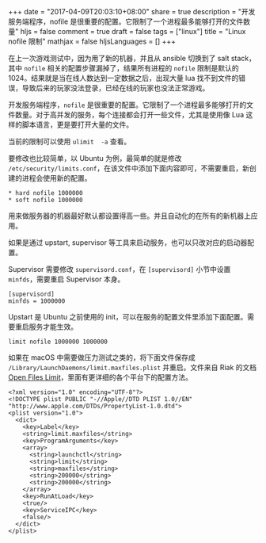 +++
date = "2017-04-09T20:03:10+08:00"
share = true
description = "开发服务端程序，nofile 是很重要的配置。它限制了一个进程最多能够打开的文件数量"
hljs = false
comment = true
draft = false
tags = ["linux"]
title = "Linux nofile 限制"
mathjax = false
hljsLanguages = []
+++

在上一次游戏测试中，因为用了新的机器，并且从 ansible 切换到了 salt stack，其中 `nofile` 相关的配置步骤漏掉了，结果所有进程的 `nofile` 限制是默认的 1024。结果就是当在线人数达到一定数据之后，出现大量 lua 找不到文件的错误，导致后来的玩家没法登录，已经在线的玩家也没法正常游戏。

开发服务端程序，`nofile` 是很重要的配置。它限制了一个进程最多能够打开的文件数量。对于高并发的服务，每个连接都会打开一些文件，尤其是使用像 Lua 这样的脚本语言，更是要打开大量的文件。

当前的限制可以使用 `ulimit  -a` 查看。

要修改也比较简单，以 Ubuntu 为例，最简单的就是修改 `/etc/security/limits.conf`，在该文件中添加下面内容即可，不需要重启，新创建的进程会使用新的配置。

	* hard nofile 1000000
	* soft nofile 1000000

<!--more-->

用来做服务器的机器最好默认都设置得高一些。并且自动化的在所有的新机器上应用。

如果是通过 upstart, supervisor 等工具来启动服务，也可以只改对应的启动器配置。

Supervisor 需要修改 `supervisord.conf`，在 `[supervisord]` 小节中设置  `minfds`，需要重启 Supervisor 本身。

	[supervisord]
	minfds = 1000000

Upstart 是 Ubuntu 之前使用的 init，可以在服务的配置文件里添加下面配置。需要重启服务才能生效。

	limit nofile 1000000 1000000

如果在 macOS 中需要做压力测试之类的，将下面文件保存成 `/Library/LaunchDaemons/limit.maxfiles.plist` 并重启。文件来自 Riak 的文档 [Open Files Limit][1]，里面有更详细的各个平台下的配置方法。

	<?xml version="1.0" encoding="UTF-8"?>
	<!DOCTYPE plist PUBLIC "-//Apple//DTD PLIST 1.0//EN" "http://www.apple.com/DTDs/PropertyList-1.0.dtd">
	<plist version="1.0">
	  <dict>
	    <key>Label</key>
	    <string>limit.maxfiles</string>
	    <key>ProgramArguments</key>
	    <array>
	      <string>launchctl</string>
	      <string>limit</string>
	      <string>maxfiles</string>
	      <string>200000</string>
	      <string>200000</string>
	    </array>
	    <key>RunAtLoad</key>
	    <true/>
	    <key>ServiceIPC</key>
	    <false/>
	  </dict>
	</plist>

[1]:	http://docs.basho.com/riak/kv/2.0.2/using/performance/open-files-limit/
